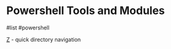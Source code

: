 # Powershell Tools and Modules
#list #powershell 

[Z](https://github.com/badmotorfinger/z) - quick directory navigation